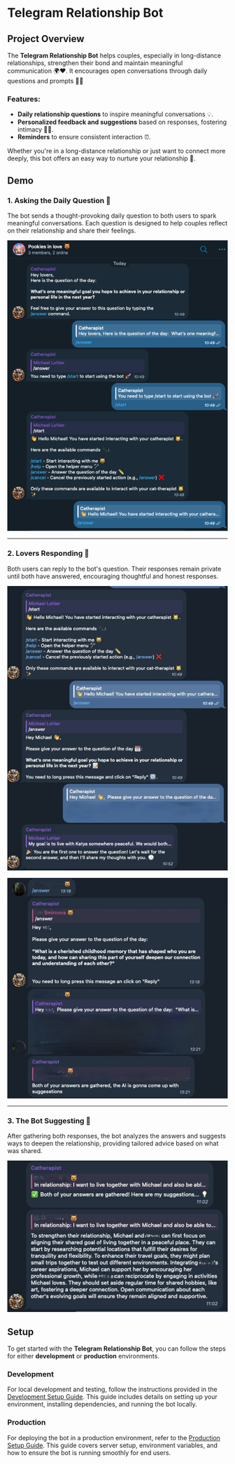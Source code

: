 # Telegram Relationship Bot

## Project Overview

The **Telegram Relationship Bot** helps couples, especially in long-distance
relationships, strengthen their bond and maintain meaningful communication 🌍❤️.
It encourages open conversations through daily questions and prompts 💬💕

### Features:
- **Daily relationship questions** to inspire meaningful conversations 💡.
- **Personalized feedback and suggestions** based on responses, fostering
intimacy 🌱💑.
- **Reminders** to ensure consistent interaction ⏰.

Whether you're in a long-distance relationship or just want to connect more
deeply, this bot offers an easy way to nurture your relationship 💖.


## Demo

### 1. Asking the Daily Question 💬
The bot sends a thought-provoking daily question to both users to spark
meaningful conversations. Each question is designed to help couples reflect on
their relationship and share their feelings.

![Asking the Daily Question](img/daily_question.jpeg)

---

### 2. Lovers Responding 💑
Both users can reply to the bot's question. Their responses remain private
until both have answered, encouraging thoughtful and honest responses.

![Lovers Responding](img/lovers_responding_1.jpeg)

![Lovers Responding](img/lovers_responding_2.jpeg)

---

### 3. The Bot Suggesting 🤖
After gathering both responses, the bot analyzes the answers and suggests ways
to deepen the relationship, providing tailored advice based on what was shared.

![Bot Suggestions](img/bot_suggestions.jpeg)


## Setup

To get started with the **Telegram Relationship Bot**, you can follow the steps
for either **development** or **production** environments.

### Development

For local development and testing, follow the instructions provided in the
[Development Setup Guide](./docs/development-setup.md). This guide includes
details on setting up your environment, installing dependencies, and running
the bot locally.

### Production

For deploying the bot in a production environment, refer to the [Production
Setup Guide](./docs/production-setup.md). This guide covers server setup,
environment variables, and how to ensure the bot is running smoothly for end
users.
